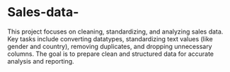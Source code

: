 # Sales-data-
This project focuses on cleaning, standardizing, and analyzing sales data. Key tasks include converting datatypes, standardizing text values (like gender and country), removing duplicates, and dropping unnecessary columns. The goal is to prepare clean and structured data for accurate analysis and reporting.
